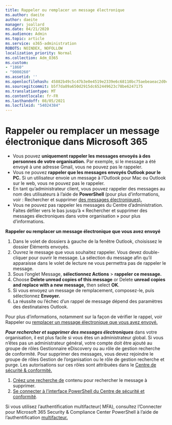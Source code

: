 ```yaml
---
title: Rappeler ou remplacer un message électronique
ms.author: daeite
author: daeite
manager: joallard
ms.date: 04/21/2020
ms.audience: Admin
ms.topic: article
ms.service: o365-administration
ROBOTS: NOINDEX, NOFOLLOW
localization_priority: Normal
ms.collection: Adm_O365
ms.custom:
- "1860"
- "9000260"
ms.assetid: ''
ms.openlocfilehash: 45882b49c5c47b3e0e4519e2339e6c68110bc75aebeaeac2d0ccd009bdfa3f7e
ms.sourcegitcommit: b5f7da89a650d2915dc652449623c78be6247175
ms.translationtype: MT
ms.contentlocale: fr-FR
ms.lasthandoff: 08/05/2021
ms.locfileid: "54024384"
---
```

# <a name="recall-or-replace-an-email-message-in-microsoft-365"></a>Rappeler ou remplacer un message électronique dans Microsoft 365

- Vous pouvez **uniquement rappeler les messages envoyés à des personnes de votre organisation.** Par exemple, si le message a été envoyé à une adresse Gmail, vous ne pouvez pas le rappeler.
- Vous ne pouvez **rappeler que les messages envoyés Outlook pour le PC.** Si un utilisateur envoie un message à l’Outlook pour Mac ou Outlook sur le web, vous ne pouvez pas le rappeler.
- En tant qu’administrateur client, vous pouvez rappeler des messages au nom des utilisateurs à l’aide de **PowerShell** (pour plus d’informations, voir : Rechercher et supprimer [des messages électroniques).](https://docs.microsoft.com/microsoft-365/compliance/search-for-and-delete-messages-in-your-organization)
- Vous ne pouvez pas rappeler les messages du Centre d’administration. Faites défiler vers le bas jusqu’à « Rechercher et supprimer des messages électroniques dans votre organisation » pour plus d’informations.

**Rappeler ou remplacer un message électronique que vous avez envoyé**

1. Dans le volet de dossiers à gauche de la fenêtre Outlook, choisissez le dossier Éléments envoyés.
2. Ouvrez le message que vous souhaitez rappeler. Vous devez double-cliquer pour ouvrir le message. La sélection du message afin qu’il apparaisse dans le volet de lecture ne vous permettra pas de rappeler le message.
3. Sous l’onglet Message, **sélectionnez Actions**  >  **rappeler ce message.**
4. Choose **Delete unread copies of this message** or Delete **unread copies and replace with a new message,** then select **OK**.
5. Si vous envoyez un message de remplacement, composez-le, puis sélectionnez **Envoyer.**
6. La réussite ou l’échec d’un rappel de message dépend des paramètres des destinataires Outlook.

Pour plus d’informations, notamment sur la façon de vérifier le rappel, voir Rappeler ou [remplacer un message électronique que vous avez envoyé.](https://support.office.com/article/35027f88-d655-4554-b4f8-6c0729a723a0)

***Pour rechercher et supprimer des messages électroniques*** dans votre organisation, il est plus facile si vous êtes un administrateur global. Si vous n’êtes pas un administrateur général, votre compte doit être ajouté au groupe de rôles Gestionnaire eDiscovery ou au rôle de gestion recherche de conformité. Pour supprimer des messages, vous devez rejoindre le groupe de rôles Gestion de l’organisation ou le rôle de gestion recherche et purge. Les autorisations sur ces rôles sont attribuées dans le [Centre de sécurité & conformité.](https://protection.office.com/)

1. [Créez une recherche de](https://docs.microsoft.com/microsoft-365/compliance/content-search) contenu pour rechercher le message à supprimer.
2. [Se connecter à l’interface PowerShell du Centre de sécurité et conformité](https://docs.microsoft.com/powershell/exchange/office-365-scc/connect-to-scc-powershell/connect-to-scc-powershell).

Si vous utilisez l’authentification multifacteur( MFA), consultez l’Connecter pour Microsoft 365 Security & Compliance Center PowerShell à l’aide de l’authentification [multifacteur.](https://docs.microsoft.com/powershell/exchange/office-365-scc/connect-to-scc-powershell/mfa-connect-to-scc-powershell)
